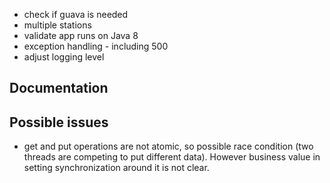 - check if guava is needed
- multiple stations
- validate app runs on Java 8
- exception handling - including 500
- adjust logging level

## Documentation

## Possible issues
- get and put operations are not atomic, so possible race condition (two threads are competing to put different data).
However business value in setting synchronization around it is not clear.